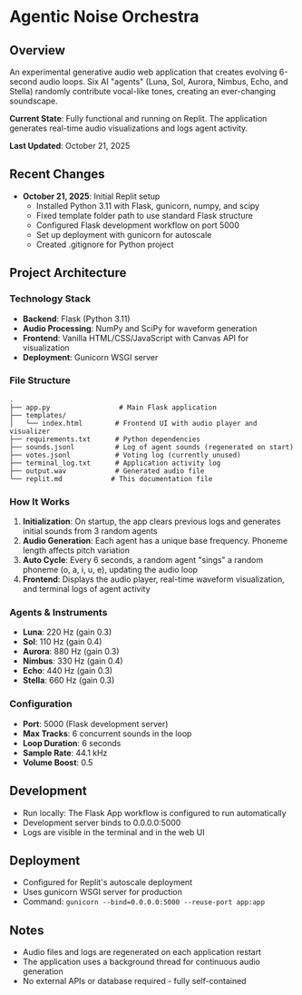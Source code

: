 # Agentic Noise Orchestra

## Overview
An experimental generative audio web application that creates evolving 6-second audio loops. Six AI "agents" (Luna, Sol, Aurora, Nimbus, Echo, and Stella) randomly contribute vocal-like tones, creating an ever-changing soundscape.

**Current State**: Fully functional and running on Replit. The application generates real-time audio visualizations and logs agent activity.

**Last Updated**: October 21, 2025

## Recent Changes
- **October 21, 2025**: Initial Replit setup
  - Installed Python 3.11 with Flask, gunicorn, numpy, and scipy
  - Fixed template folder path to use standard Flask structure
  - Configured Flask development workflow on port 5000
  - Set up deployment with gunicorn for autoscale
  - Created .gitignore for Python project

## Project Architecture

### Technology Stack
- **Backend**: Flask (Python 3.11)
- **Audio Processing**: NumPy and SciPy for waveform generation
- **Frontend**: Vanilla HTML/CSS/JavaScript with Canvas API for visualization
- **Deployment**: Gunicorn WSGI server

### File Structure
```
.
├── app.py                 # Main Flask application
├── templates/
│   └── index.html        # Frontend UI with audio player and visualizer
├── requirements.txt      # Python dependencies
├── sounds.jsonl          # Log of agent sounds (regenerated on start)
├── votes.jsonl           # Voting log (currently unused)
├── terminal_log.txt      # Application activity log
├── output.wav            # Generated audio file
└── replit.md            # This documentation file
```

### How It Works
1. **Initialization**: On startup, the app clears previous logs and generates initial sounds from 3 random agents
2. **Audio Generation**: Each agent has a unique base frequency. Phoneme length affects pitch variation
3. **Auto Cycle**: Every 6 seconds, a random agent "sings" a random phoneme (o, a, i, u, e), updating the audio loop
4. **Frontend**: Displays the audio player, real-time waveform visualization, and terminal logs of agent activity

### Agents & Instruments
- **Luna**: 220 Hz (gain 0.3)
- **Sol**: 110 Hz (gain 0.4)
- **Aurora**: 880 Hz (gain 0.3)
- **Nimbus**: 330 Hz (gain 0.4)
- **Echo**: 440 Hz (gain 0.3)
- **Stella**: 660 Hz (gain 0.3)

### Configuration
- **Port**: 5000 (Flask development server)
- **Max Tracks**: 6 concurrent sounds in the loop
- **Loop Duration**: 6 seconds
- **Sample Rate**: 44.1 kHz
- **Volume Boost**: 0.5

## Development
- Run locally: The Flask App workflow is configured to run automatically
- Development server binds to 0.0.0.0:5000
- Logs are visible in the terminal and in the web UI

## Deployment
- Configured for Replit's autoscale deployment
- Uses gunicorn WSGI server for production
- Command: `gunicorn --bind=0.0.0.0:5000 --reuse-port app:app`

## Notes
- Audio files and logs are regenerated on each application restart
- The application uses a background thread for continuous audio generation
- No external APIs or database required - fully self-contained
